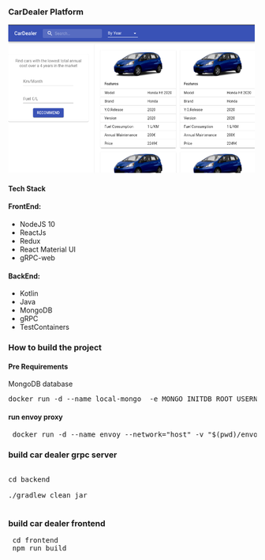 ### CarDealer Platform

<img src="https://raw.githubusercontent.com/mehdishahdoost/rhdhv/dev/shot/shot.png" width="500" height="300"/>

#### Tech Stack


#### FrontEnd:
  
  * NodeJS 10
  * ReactJs
  * Redux
  * React Material UI
  * gRPC-web


#### BackEnd:
  
  * Kotlin
  * Java
  * MongoDB
  * gRPC
  * TestContainers

### How to build the project

#### Pre Requirements

MongoDB database

<pre>
docker run -d --name local-mongo  -e MONGO_INITDB_ROOT_USERNAME=  -e MONGO_INITDB_ROOT_PASSWORD= -p 27017:27017 mongo
</pre>

#### run envoy proxy

<pre>
 docker run -d --name envoy --network="host" -v "$(pwd)/envoy-config.yml:/etc/envoy/envoy.yaml:ro" envoyproxy/envoy:v1.16-latest
</pre>

### build car dealer grpc server

<pre>

cd backend

./gradlew clean jar

</pre>

### build car dealer frontend 

<pre>
 cd frontend
 npm run build
</pre>
